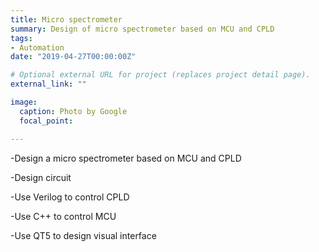 ```yaml
---
title: Micro spectrometer
summary: Design of micro spectrometer based on MCU and CPLD
tags:
- Automation
date: "2019-04-27T00:00:00Z"

# Optional external URL for project (replaces project detail page).
external_link: ""

image:
  caption: Photo by Google
  focal_point:

---
```

-Design a micro spectrometer based on MCU and CPLD

-Design circuit

-Use Verilog to control CPLD

-Use C++ to control MCU

-Use QT5 to design visual interface

